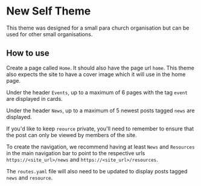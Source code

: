 # New Self Theme

This theme was designed for a small para church organisation but can be
used for other small organisations.


## How to use

Create a page called `Home`. It should also have the page url `home`.
This theme also expects the site to have a cover image which it
will use in the home page.

Under the header `Events`, up to a maximum of 6 pages with the tag `event` are
displayed in cards.

Under the header `News`, up to a maximum of 5 newest posts tagged `news` are displayed.

If you'd like to keep `reource` private, you'll need to remember to ensure that the
post can only be viewed by members of the site.

To create the navigation, we recommend having at least `News` and `Resources` in the main
navigation bar to point to the respective urls `https://<site_url>/news`
and `https://<site_url>/resources`.

The `routes.yaml` file will also need to be updated to display posts tagged `news` and `resource`.
